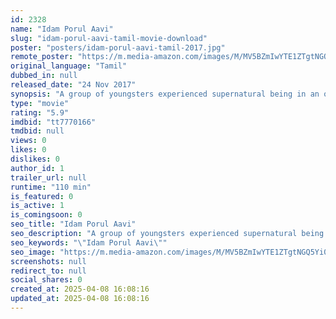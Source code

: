 ```yaml
---
id: 2328
name: "Idam Porul Aavi"
slug: "idam-porul-aavi-tamil-movie-download"
poster: "posters/idam-porul-aavi-tamil-2017.jpg"
remote_poster: "https://m.media-amazon.com/images/M/MV5BZmIwYTE1ZTgtNGQ5Yi00N2M3LWExYWUtZDNkZmNhNjliMjVkXkEyXkFqcGdeQXVyODg0OTEwOTk@._V1_SX300.jpg"
original_language: "Tamil"
dubbed_in: null
released_date: "24 Nov 2017"
synopsis: "A group of youngsters experienced supernatural being in an old building."
type: "movie"
rating: "5.9"
imdbid: "tt7770166"
tmdbid: null
views: 0
likes: 0
dislikes: 0
author_id: 1
trailer_url: null
runtime: "110 min"
is_featured: 0
is_active: 1
is_comingsoon: 0
seo_title: "Idam Porul Aavi"
seo_description: "A group of youngsters experienced supernatural being in an old building."
seo_keywords: "\"Idam Porul Aavi\""
seo_image: "https://m.media-amazon.com/images/M/MV5BZmIwYTE1ZTgtNGQ5Yi00N2M3LWExYWUtZDNkZmNhNjliMjVkXkEyXkFqcGdeQXVyODg0OTEwOTk@._V1_SX300.jpg"
screenshots: null
redirect_to: null
social_shares: 0
created_at: 2025-04-08 16:08:16
updated_at: 2025-04-08 16:08:16
---
```


